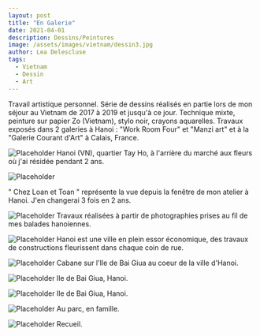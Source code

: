 ```yaml
---
layout: post
title: "En Galerie"
date: 2021-04-01
description: Dessins/Peintures
image: /assets/images/vietnam/dessin3.jpg
author: Lea Delescluse
tags:
  - Vietnam
  - Dessin
  - Art
---
```

Travail artistique personnel. Série de dessins réalisés en partie lors de mon séjour au Vietnam de 2017 à 2019 et jusqu'à ce jour.
Technique mixte, peinture sur papier Zo (Vietnam), stylo noir, crayons aquarelles. 
Travaux exposés dans 2 galeries à Hanoi : "Work Room Four" et "Manzi art" et à la "Galerie Courant d'Art" à Calais, France.

![Placeholder](/assets/images/vietnam/dessin2.jpg)
Hanoi (VN), quartier Tay Ho, à l'arrière du marché aux fleurs où j'ai résidée pendant 2 ans.

![Placeholder](/assets/images/vietnam/dessin1.jpg)
<!--
POUR LE MEME RESULTAT:
<img src="/assets/images/vietnam/dessin1.jpg" alt="Grid Image" data-action="zoom" class="" style="">
-->
" Chez Loan et Toan " représente la vue depuis la fenêtre de mon atelier à Hanoi. J'en changerai 3 fois en 2 ans.

![Placeholder](/assets/images/vietnam/dessin5.jpg)
Travaux réalisées à partir de photographies prises au fil de mes balades hanoiennes.

![Placeholder](/assets/images/vietnam/dessin6.jpg)
Hanoi est une ville en plein essor économique, des travaux de constructions fleurissent dans chaque coin de rue.

![Placeholder](/assets/images/vietnam/dessin7.jpg)
Cabane sur l'Ile de Bai Giua au coeur de la ville d'Hanoi.

![Placeholder](/assets/images/vietnam/dessin8.jpg)
Ile de Bai Giua, Hanoi.

![Placeholder](/assets/images/vietnam/dessin9.jpg)
Ile de Bai Giua, Hanoi.

![Placeholder](/assets/images/vietnam/dessin4.jpg)
Au parc, en famille.

![Placeholder](/assets/images/vietnam/dessin10.jpg)
Recueil.
